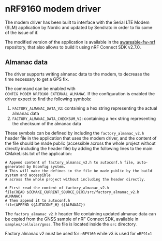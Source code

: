 # nRF9160 modem driver

The modem driver has been built to interface with the Serial LTE Modem (SLM) application by Nordic and updated by
Sendrato in order to fix some of the issue of if.

The modified version of the application is available in the [awareable-fw-nrf](https://github.com/Sendrato/awareable-fw-nrf) repository, that also allows to build
it using nRF Connect SDK v2.7.0.

## Almanac data

The driver supports writing almanac data to the modem, to decrease the time necessary to get a GPS fix.

The command can be enabled with `CONFIG_MODEM_NRF9160_EXTERNAL_ALMANAC`.
If the configuration is enabled the driver expect to find the following symbols:
1. `FACTORY_ALMANAC_DATA_V2`: containing a hex string representing the actual almanac data
2. `FACTORY_ALMANAC_DATA_CHECKSUM_V2`: containing a hex string representing the checksum of the almanac data

These symbols can be defined by including the `factory_almanac_v2.h` header file in the application that uses the
modem driver, and the content of the file should be made public (accessible across the whole project without directly
including the header file) by adding the following lines to the main CMakeLists.txt of the application:

```
# Append content of factory_almanac_v2.h to autoconf.h file, auto-generated by Kconfig system.
# This will make the defines in the file be made public by the build system and accessible
# across the whole project without including the header directly.

# First read the content of factory_almanac_v2.h
file(READ ${CMAKE_CURRENT_SOURCE_DIR}/src/factory_almanac_v2.h ALMANAC)
# Then append it to autoconf.h
file(APPEND ${AUTOCONF_H} ${ALMANAC})
```

The `factory_almanac_v2.h` header file containing updated almanac data can be copied from the GNSS sample of
nRF Connect SDK, available in `samples/cellular/gnss`. The file is located inside the `src` directory.

Factory almanac v2 must be used for `nRF9160` while v3 is used for `nRF91x1`
